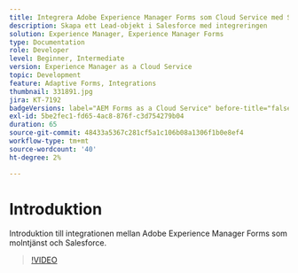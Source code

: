 ```yaml
---
title: Integrera Adobe Experience Manager Forms som Cloud Service med Salesforce
description: Skapa ett Lead-objekt i Salesforce med integreringen
solution: Experience Manager, Experience Manager Forms
type: Documentation
role: Developer
level: Beginner, Intermediate
version: Experience Manager as a Cloud Service
topic: Development
feature: Adaptive Forms, Integrations
thumbnail: 331891.jpg
jira: KT-7192
badgeVersions: label="AEM Forms as a Cloud Service" before-title="false"
exl-id: 5be2fec1-fd65-4ac8-876f-c3d754279b04
duration: 65
source-git-commit: 48433a5367c281cf5a1c106b08a1306f1b0e8ef4
workflow-type: tm+mt
source-wordcount: '40'
ht-degree: 2%

---
```


# Introduktion

Introduktion till integrationen mellan Adobe Experience Manager Forms som molntjänst och Salesforce.

>[!VIDEO](https://video.tv.adobe.com/v/331891?quality=12&learn=on)

